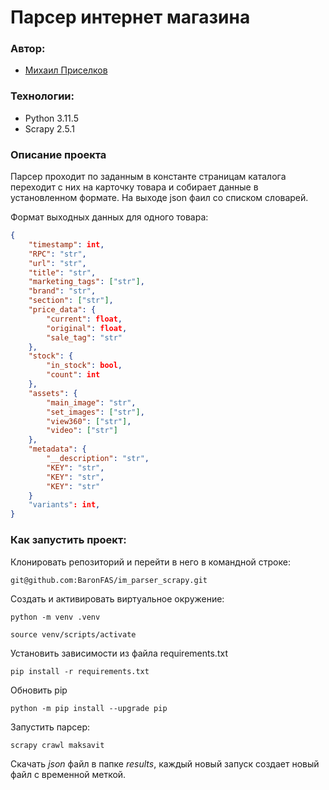 ﻿# Парсер интернет магазина

### Автор:
- [Михаил Приселков](https://github.com/BaronFAS)

### Технологии:
- Python 3.11.5
- Scrapy 2.5.1

### Описание проекта ###
Парсер проходит по заданным в константе страницам каталога переходит с них на карточку товара и собирает данные в установленном формате.
На выходе json фаил со списком словарей.

Формат выходных данных для одного товара:

```json
{
    "timestamp": int,
    "RPC": "str",
    "url": "str",
    "title": "str",
    "marketing_tags": ["str"],
    "brand": "str",
    "section": ["str"],
    "price_data": {
        "current": float,
        "original": float,
        "sale_tag": "str"
    },
    "stock": {
        "in_stock": bool,
        "count": int
    },
    "assets": {
        "main_image": "str",
        "set_images": ["str"],
        "view360": ["str"],
        "video": ["str"]
    },
    "metadata": {
        "__description": "str",
        "KEY": "str",
        "KEY": "str",
        "KEY": "str"
    }
    "variants": int,
}
```

### Как запустить проект:

Клонировать репозиторий и перейти в него в командной строке:

```
git@github.com:BaronFAS/im_parser_scrapy.git
```

Cоздать и активировать виртуальное окружение:

```
python -m venv .venv
```

```
source venv/scripts/activate
```

Установить зависимости из файла requirements.txt

```
pip install -r requirements.txt
```

Обновить pip

```
python -m pip install --upgrade pip
```

Запустить парсер:

```
scrapy crawl maksavit
```

Скачать _json_ файл в папке _results_, каждый новый запуск создает новый файл с временной меткой.
